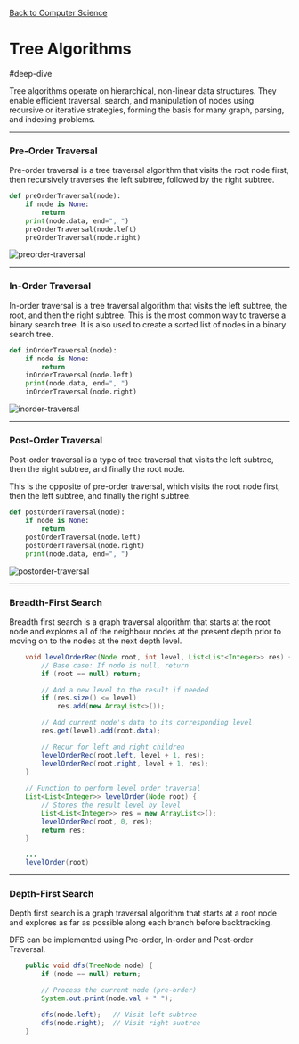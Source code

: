 [Back to Computer Science](computer-science.md)

# Tree Algorithms

#deep-dive

Tree algorithms operate on hierarchical, non-linear data structures. They enable efficient traversal, search, and manipulation of nodes using recursive or iterative strategies, forming the basis for many graph, parsing, and indexing problems.

---
### Pre-Order Traversal

Pre-order traversal is a tree traversal algorithm that visits the root node first, then recursively traverses the left subtree, followed by the right subtree.

```python
def preOrderTraversal(node):
    if node is None:
        return
    print(node.data, end=", ")
    preOrderTraversal(node.left)
    preOrderTraversal(node.right)
```

![preorder-traversal](preorder-traversal.gif)

---
### In-Order Traversal

In-order traversal is a tree traversal algorithm that visits the left subtree, the root, and then the right subtree. This is the most common way to traverse a binary search tree. It is also used to create a sorted list of nodes in a binary search tree.

```python
def inOrderTraversal(node):
    if node is None:
        return
    inOrderTraversal(node.left)
    print(node.data, end=", ")
    inOrderTraversal(node.right)
```

![inorder-traversal](inorder-traversal.gif)

---
### Post-Order Traversal

Post-order traversal is a type of tree traversal that visits the left subtree, then the right subtree, and finally the root node. 

This is the opposite of pre-order traversal, which visits the root node first, then the left subtree, and finally the right subtree.

```python
def postOrderTraversal(node):
    if node is None:
        return
    postOrderTraversal(node.left)
    postOrderTraversal(node.right)
    print(node.data, end=", ")
```

![postorder-traversal](postorder-traversal.gif)

---
### Breadth-First Search

Breadth first search is a graph traversal algorithm that starts at the root node and explores all of the neighbour nodes at the present depth prior to moving on to the nodes at the next depth level.


```JAVA
    void levelOrderRec(Node root, int level, List<List<Integer>> res) {
        // Base case: If node is null, return
        if (root == null) return;

        // Add a new level to the result if needed
        if (res.size() <= level)
            res.add(new ArrayList<>());

        // Add current node's data to its corresponding level
        res.get(level).add(root.data);

        // Recur for left and right children
        levelOrderRec(root.left, level + 1, res);
        levelOrderRec(root.right, level + 1, res);
    }
    
    // Function to perform level order traversal
    List<List<Integer>> levelOrder(Node root) {
        // Stores the result level by level
        List<List<Integer>> res = new ArrayList<>();
        levelOrderRec(root, 0, res);
        return res;
    }

	...
	levelOrder(root)
```

---
### Depth-First Search

Depth first search is a graph traversal algorithm that starts at a root node and explores as far as possible along each branch before backtracking.

DFS can be implemented using Pre-order, In-order and Post-order Traversal.

```JAVA
    public void dfs(TreeNode node) {
        if (node == null) return;

        // Process the current node (pre-order)
        System.out.print(node.val + " ");

        dfs(node.left);   // Visit left subtree
        dfs(node.right);  // Visit right subtree
    }
```